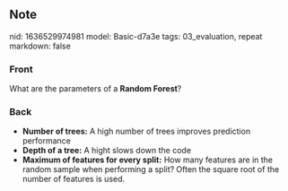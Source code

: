 ## Note
nid: 1636529974981
model: Basic-d7a3e
tags: 03_evaluation, repeat
markdown: false

### Front
What are the parameters of a <b>Random Forest</b>?

### Back
<ul>
  <li><strong>Number of trees:</strong> A high number of trees
  improves prediction performance
  <li><strong>Depth of a tree:</strong> A hight slows down the code
  <li><strong>Maximum of features for every split:</strong> How
  many features are in the random sample when performing a split?
  Often the square root of the number of features is used.
</ul>
